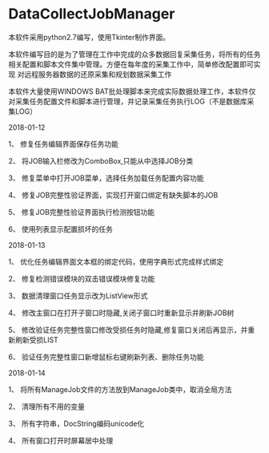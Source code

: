 
# DataCollectJobManager
本软件采用python2.7编写，使用Tkinter制作界面。

本软件编写目的是为了管理在工作中完成的众多数据回复采集任务，将所有的任务相关配置和脚本文件集中管理。方便在每年度的采集工作中，简单修改配置即可实现
对远程服务器数据的还原采集和规划数据采集工作

本软件大量使用WINDOWS BAT批处理脚本来完成实际数据处理工作，本软件仅对采集任务配置文件和脚本进行管理，并记录采集任务执行LOG（不是数据库采集LOG）

2018-01-12

1、 修复任务编辑界面保存任务功能

2、 将JOB输入栏修改为ComboBox,只能从中选择JOB分类

3、 修复菜单中打开JOB菜单，选择任务加载任务配置内容功能

4、 修复JOB完整性验证界面，实现打开窗口绑定有缺失脚本的JOB

5、 修复JOB完整性验证界面执行检测按钮功能

6、 使用列表显示配置损坏的任务

2018-01-13

1、 优化任务编辑界面文本框的绑定代码，使用字典形式完成样式绑定

2、 修复检测错误模块的双击错误模块修复功能

3、 数据清理窗口任务显示改为ListView形式

4、 修改主窗口在打开子窗口时隐藏,关闭子窗口时重新显示并刷新JOB树

5、 修改验证任务完整性窗口修改受损任务时隐藏,修复窗口关闭后再显示，并重新刷新受损LIST

6、 验证任务完整性窗口新增鼠标右键刷新列表、删除任务功能

2018-01-14

1、 将所有ManageJob文件的方法放到ManageJob类中，取消全局方法

2、 清理所有不用的变量

3、 所有字符串，DocString编码unicode化

4、 所有窗口打开时屏幕居中处理